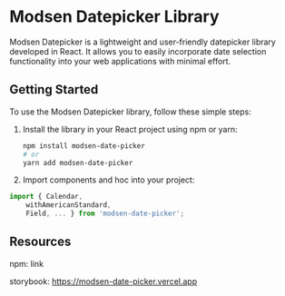 # Modsen Datepicker Library

Modsen Datepicker is a lightweight and user-friendly datepicker library developed in React. It allows you to easily
incorporate date selection functionality into your web applications with minimal effort.

## Getting Started

To use the Modsen Datepicker library, follow these simple steps:

1. Install the library in your React project using npm or yarn:

   ```bash
   npm install modsen-date-picker
   # or
   yarn add modsen-date-picker
   ```

2. Import components and hoc into your project:
```javascript
import { Calendar, 
    withAmericanStandard, 
    Field, ... } from 'modsen-date-picker';
```

## Resources
   npm: link

   storybook: https://modsen-date-picker.vercel.app
